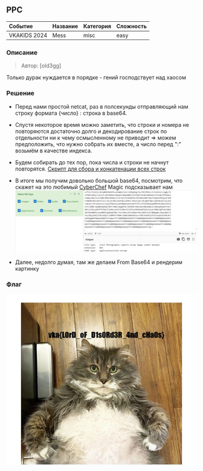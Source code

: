 ## PPC

| Событие | Название | Категория | Сложность |
| :------ | ---- | ---- | ---- |
| VKAKIDS 2024 | Mess | misc | easy |

  
### Описание


> Автор: [old3gg]
>
Только дурак нуждается в порядке - гений господствует над хаосом


### Решение
- Перед нами простой netcat, раз в полсекунды отправляющий нам строку формата {чиcло} : строка в base64.
- Спустя некоторое время можно заметить, что строки и номера не повторяются достаточно долго и декодирование строк по отдельности ни к чему осмысленному не приводит => можем предположить, что нужно собрать их вместе, а число перед ":" возьмём в качестве индекса.
- Будем собирать до тех пор, пока числа и строки не начнут повторятся.
[Скрипт для сбора и конкатенации всех строк](./solve.py)
- В итоге мы получим довольно большой base64, посмотрим, что скажет на это любимый [CyberChef](https://gchq.github.io/CyberChef/)
Magic подсказывает нам ![следующее](./cyberchef.png)

- Далее, недолго думая, там же делаем From Base64 и рендерим картинку

### Флаг

![флаг](./flag.jpeg)

